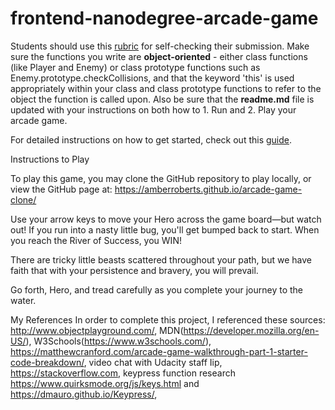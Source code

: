 frontend-nanodegree-arcade-game
===============================

Students should use this [rubric](https://review.udacity.com/#!/projects/2696458597/rubric) for self-checking their submission. Make sure the functions you write are **object-oriented** - either class functions (like Player and Enemy) or class prototype functions such as Enemy.prototype.checkCollisions, and that the keyword 'this' is used appropriately within your class and class prototype functions to refer to the object the function is called upon. Also be sure that the **readme.md** file is updated with your instructions on both how to 1. Run and 2. Play your arcade game.

For detailed instructions on how to get started, check out this [guide](https://docs.google.com/document/d/1v01aScPjSWCCWQLIpFqvg3-vXLH2e8_SZQKC8jNO0Dc/pub?embedded=true).

Instructions to Play

To play this game, you may clone the GitHub repository to play locally, or view the GitHub page at: https://amberroberts.github.io/arcade-game-clone/

Use your arrow keys to move your Hero across the game board—but watch out! If you run into a nasty little bug, you'll get bumped back to start. When you reach the River of Success, you WIN!

There are tricky little beasts scattered throughout your path, but we have faith that with your persistence and bravery, you will prevail.

Go forth, Hero, and tread carefully as you complete your journey to the water.

My References
In order to complete this project, I referenced these sources:
http://www.objectplayground.com/, MDN(https://developer.mozilla.org/en-US/), W3Schools(https://www.w3schools.com/), https://matthewcranford.com/arcade-game-walkthrough-part-1-starter-code-breakdown/, video chat with Udacity staff Iip, https://stackoverflow.com, keypress function research https://www.quirksmode.org/js/keys.html and https://dmauro.github.io/Keypress/,
